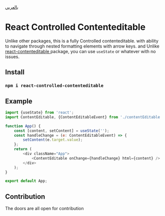 [بالعربي
](https://github.com/shadigaafar/react-controlled-contenteditable/blob/main/README.ar.md)

# React Controlled Contenteditable

Unlike other packages, this is a fully Controlled contenteditable. with ability to navigate through nested formatting elements with arrow keys. and Unlike
[react-contenteditable
](https://github.com/lovasoa/react-contenteditable) package, you can use `useState` or whatever with no issues.

## Install

### `npm i react-controlled-contenteditable`

## Example

```javascript
import {useState} from 'react';
import ContentEditable, {ContentEditableEvent} from './contentEditable';

function App() {
	const [content, setContent] = useState('');
	const handleChange = (e: ContentEditableEvent) => {
		setContent(e.target.value);
	};
	return (
		<div className="App">
			<ContentEditable onChange={handleChange} html={content} />
		</div>
	);
}

export default App;
```

## Contribution

The doors are all open for contribution
